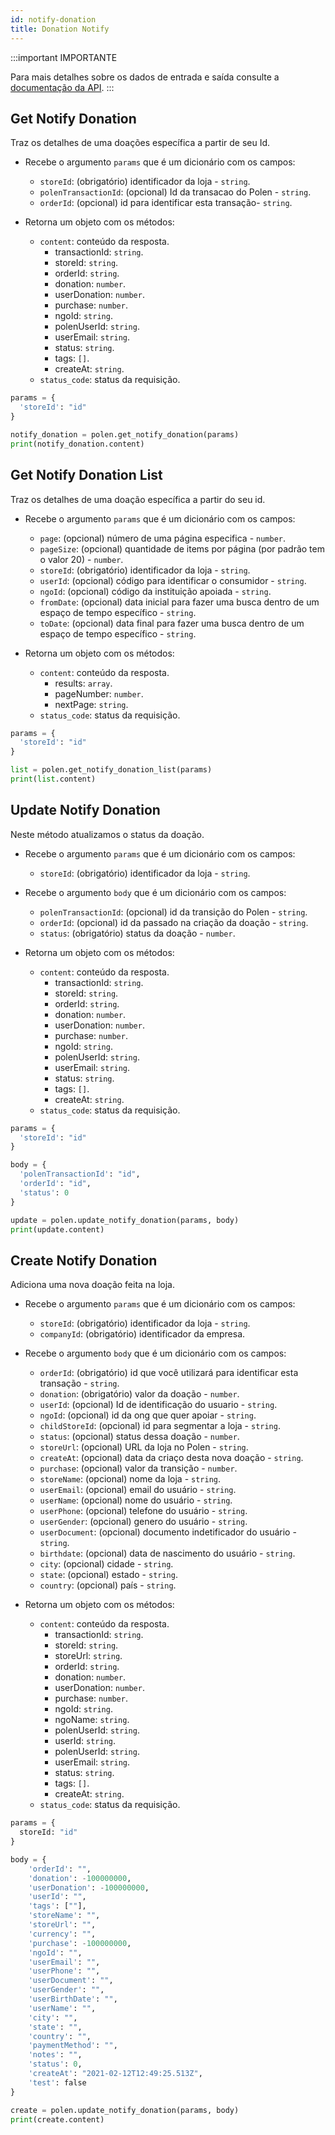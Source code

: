 ```yaml
---
id: notify-donation
title: Donation Notify
---
```


:::important IMPORTANTE

Para mais detalhes sobre os dados de entrada e saída consulte a [documentação da API](/api-reference).
:::
## Get Notify Donation

Traz os detalhes de uma doações específica a partir de seu Id.

- Recebe o argumento `params` que é um dicionário com os campos:
    - `storeId`: (obrigatório) identificador da loja - `string`.
    - `polenTransactionId`: (opcional) Id da transacao do Polen - `string`.
    - `orderId`: (opcional) id para identificar esta transação- `string`.

- Retorna um objeto com os métodos:
    - `content`: conteúdo da resposta.
        - transactionId: `string`.
        - storeId: `string`.
        - orderId: `string`.
        - donation: `number`.
        - userDonation: `number`.
        - purchase: `number`.
        - ngoId: `string`.
        - polenUserId: `string`.
        - userEmail: `string`.
        - status: `string`.
        - tags: `[]`.
        - createAt: `string`.
    - `status_code`: status da requisição.
```python
params = {
  'storeId': "id"
}

notify_donation = polen.get_notify_donation(params)
print(notify_donation.content)
```

## Get Notify Donation List
Traz os detalhes de uma doação específica a partir do seu id.

- Recebe o argumento `params` que é um dicionário com os campos:
    - `page`: (opcional) número de uma página especifica - `number`.
    - `pageSize`: (opcional) quantidade de items por página (por padrão tem o valor 20) - `number`.
    - `storeId`: (obrigatório) identificador da loja - `string`.
    - `userId`: (opcional) código para identificar o consumidor - `string`.
    - `ngoId`: (opcional) código da instituição apoiada - `string`.
    - `fromDate`: (opcional) data inicial para fazer uma busca dentro de um espaço de tempo específico - `string`.
    - `toDate`: (opcional) data final para fazer uma busca dentro de um espaço de tempo específico - `string`.

- Retorna um objeto com os métodos:
    - `content`: conteúdo da resposta.
        - results: `array`.
        - pageNumber: `number`.
        - nextPage: `string`.
    - `status_code`: status da requisição.
```python
params = {
  'storeId': "id"
}

list = polen.get_notify_donation_list(params)
print(list.content)
```

## Update Notify Donation
Neste método atualizamos o status da doação.

- Recebe o argumento `params` que é um dicionário com os campos:
    - `storeId`: (obrigatório) identificador da loja - `string`.

- Recebe o argumento `body` que é um dicionário com os campos:
    - `polenTransactionId`: (opcional) id da transição do Polen - `string`.
    - `orderId`: (opcional) id da passado na criação da doação - `string`.
    - `status`: (obrigatório) status da doação - `number`.

- Retorna um objeto com os métodos:
    - `content`: conteúdo da resposta.
        - transactionId: `string`.
        - storeId: `string`.
        - orderId: `string`.
        - donation: `number`.
        - userDonation: `number`.
        - purchase: `number`.
        - ngoId: `string`.
        - polenUserId: `string`.
        - userEmail: `string`.
        - status: `string`.
        - tags: `[]`.
        - createAt: `string`.
    - `status_code`: status da requisição.
```python
params = {
  'storeId': "id"
}

body = {
  'polenTransactionId': "id",
  'orderId': "id",
  'status': 0
}

update = polen.update_notify_donation(params, body)
print(update.content)
```

## Create Notify Donation
Adiciona uma nova doação feita na loja.

- Recebe o argumento `params` que é um dicionário com os campos:
    - `storeId`: (obrigatório) identificador da loja - `string`.
    - `companyId`: (obrigatório)  identificador da empresa.

- Recebe o argumento `body` que é um dicionário com os campos:
    - `orderId`: (obrigatório) id que você utilizará para identificar esta transação - `string`.
    - `donation`: (obrigatório) valor da doação - `number`.
    - `userId`: (opcional) Id de identificação do usuario - `string`.
    - `ngoId`: (opcional) id da ong que quer apoiar - `string`.
    - `childStoreId`: (opcional) id para segmentar a loja - `string`.
    - `status`: (opcional) status dessa doação - `number`.
    - `storeUrl`: (opcional) URL da loja no Polen - `string`.
    - `createAt`: (opcional) data da criaço desta nova doação - `string`.
    - `purchase`: (opcional) valor da transição - `number`.
    - `storeName`: (opcional) nome da loja - `string`.
    - `userEmail`: (opcional) email do usuário - `string`.
    - `userName`: (opcional) nome do usuário - `string`.
    - `userPhone`: (opcional) telefone do usuário - `string`.
    - `userGender`: (opcional) genero do usuário - `string`.
    - `userDocument`: (opcional) documento indetificador do usuário - `string`.
    - `birthdate`: (opcional) data de nascimento do usuário - `string`.
    - `city`: (opcional) cidade - `string`.
    - `state`: (opcional) estado - `string`.
    - `country`: (opcional) país - `string`.

- Retorna um objeto com os métodos:
    - `content`: conteúdo da resposta.
        - transactionId: `string`.
        - storeId: `string`.
        - storeUrl: `string`.
        - orderId: `string`.
        - donation: `number`.
        - userDonation: `number`.
        - purchase: `number`.
        - ngoId: `string`.
        - ngoName: `string`.
        - polenUserId: `string`.
        - userId: `string`.
        - polenUserId: `string`.
        - userEmail: `string`.
        - status: `string`.
        - tags: `[]`.
        - createAt: `string`.
    - `status_code`: status da requisição.
```python
params = {
  storeId: "id"
}

body = {
    'orderId': "", 
    'donation': -100000000, 
    'userDonation': -100000000, 
    'userId': "", 
    'tags': [""], 
    'storeName': "", 
    'storeUrl': "", 
    'currency': "", 
    'purchase': -100000000, 
    'ngoId': "", 
    'userEmail': "", 
    'userPhone': "", 
    'userDocument': "", 
    'userGender': "", 
    'userBirthDate': "", 
    'userName': "", 
    'city': "", 
    'state': "", 
    'country': "", 
    'paymentMethod': "", 
    'notes': "", 
    'status': 0, 
    'createAt': "2021-02-12T12:49:25.513Z", 
    'test': false
}

create = polen.update_notify_donation(params, body)
print(create.content)
```